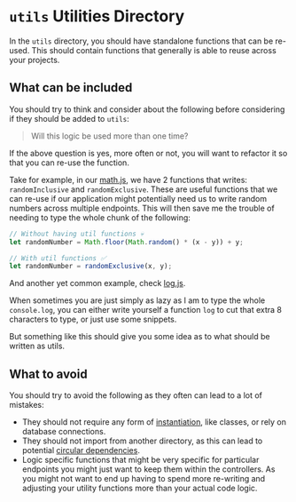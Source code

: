 # `utils` Utilities Directory

In the `utils` directory, you should have standalone functions that can be
re-used.
This should contain functions that generally is able to reuse across your
projects.

## What can be included

You should try to think and consider about the following before considering if
they should be added to `utils`:

> Will this logic be used more than one time?

If the above question is yes, more often or not, you will want to refactor it
so that you can re-use the function.

Take for example, in our [math.js](math.js), we have 2 functions that writes:
`randomInclusive` and `randomExclusive`. These are useful functions that we can
re-use if our application might potentially need us to write random numbers across
multiple endpoints. This will then save me the trouble of needing to type the
whole chunk of the following:

```js
// Without having util functions 💀
let randomNumber = Math.floor(Math.random() * (x - y)) + y;

// With util functions ✅
let randomNumber = randomExclusive(x, y);
```

And another yet common example, check [log.js](log.js).

When sometimes you are just simply as lazy as I am to type the whole `console.log`,
you can either write yourself a function `log` to cut that extra 8 characters to
type, or just use some snippets.

But something like this should give you some idea as to what should be written as
utils.

## What to avoid

You should try to avoid the following as they often can lead to a lot of mistakes:

- They should not require any form of [instantiation](https://dev.to/gavmac/javascript-instantiation-in-5-mins-kij),
  like classes, or rely on database connections.
- They should not import from another directory, as this can lead to potential
  [circular dependencies](https://en.wikipedia.org/wiki/Circular_dependency).
- Logic specific functions that might be very specific for particular endpoints
  you might just want to keep them within the controllers. As you might not
  want to end up having to spend more re-writing and adjusting your utility
  functions more than your actual code logic.
